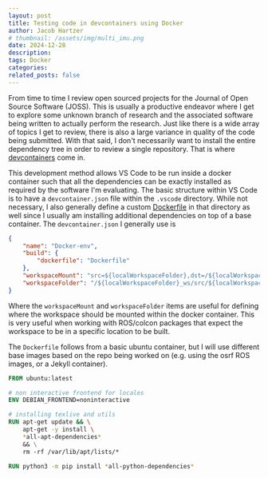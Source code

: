 ```yaml
---
layout: post
title: Testing code in devcontainers using Docker
author: Jacob Hartzer
# thumbnail: /assets/img/multi_imu.png
date: 2024-12-28
description:
tags: Docker
categories:
related_posts: false
---
```


From time to time I review open sourced projects for the Journal of Open Source Software (JOSS). This is usually a productive endeavor where I get to explore some unknown branch of research and the associated software being written to actually perform the research. Just like there is a wide array of topics I get to review, there is also a large variance in quality of the code being submitted. With that said, I don't necessarily want to install the entire dependency tree in order to review a single repository. That is where [devcontainers](https://code.visualstudio.com/docs/devcontainers/create-dev-containers) come in.

This development method allows VS Code to be run inside a docker container such that all the dependencies can be exactly installed as required by the software I'm evaluating. The basic structure within VS Code is to have a `devcontainer.json` file within the `.vscode` directory. While not necessary, I also generally define a custom [Dockerfile](https://docs.docker.com/reference/dockerfile/) in that directory as well since I usually am installing additional dependencies on top of a base container. The `devcontainer.json` I generally use is


```json
{
    "name": "Docker-env",
    "build": {
        "dockerfile": "Dockerfile"
    },
    "workspaceMount": "src=${localWorkspaceFolder},dst=/${localWorkspaceFolder}_ws/src/${localWorkspaceFolder},type=bind,consistency=cached",
    "workspaceFolder": "/${localWorkspaceFolder}_ws/src/${localWorkspaceFolder}"
}
```

Where the `workspaceMount` and `workspaceFolder` items are useful for defining where the workspace should be mounted within the docker container. This is very useful when working with ROS/colcon packages that expect the workspace to be in a specific location to be built.

The `Dockerfile` follows from a basic ubuntu container, but I will use different base images based on the repo being worked on (e.g. using the osrf ROS images, or a Jekyll container).

```Dockerfile
FROM ubuntu:latest

# non interactive frontend for locales
ENV DEBIAN_FRONTEND=noninteractive

# installing texlive and utils
RUN apt-get update && \
    apt-get -y install \
    *all-apt-dependencies*
    && \
    rm -rf /var/lib/apt/lists/*

RUN python3 -m pip install *all-python-dependencies*
```